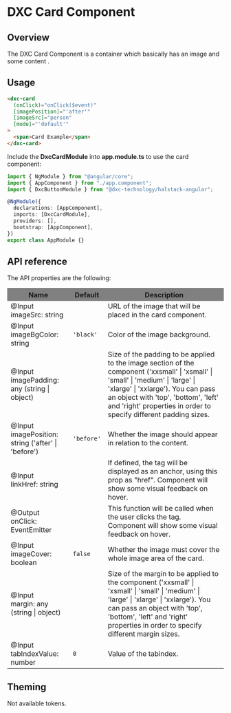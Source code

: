 # DXC Card Component

## Overview

The DXC Card Component is a container which basically has an image and some content .

## Usage

```html
<dxc-card
  (onClick)="onClick($event)"
  [imagePosition]="'after'"
  [imageSrc]="person"
  [mode]="'default'"
>
  <span>Card Example</span>
</dxc-card>
```

Include the **DxcCardModule** into **app.module.ts** to use the card component:

```ts
import { NgModule } from "@angular/core";
import { AppComponent } from "./app.component";
import { DxcButtonModule } from "@dxc-technology/halstack-angular";

@NgModule({
  declarations: [AppComponent],
  imports: [DxcCardModule],
  providers: [],
  bootstrap: [AppComponent],
})
export class AppModule {}
```

## API reference

The API properties are the following:

<table>
  <tr style="background-color: grey">
    <th>Name</th>
    <th>Default</th>
    <th>Description</th>
  </tr>
  <tr>
    <td>@Input<br>imageSrc: string</td>
    <td></td>
    <td>URL of the image that will be placed in the card component.</td>
  </tr>
  <tr>
    <td>@Input<br>imageBgColor: string</td>
    <td><code>'black'</code></td>
    <td>Color of the image background.</td>
  </tr>
  <tr>
    <td>@Input<br>imagePadding: any (string | object)</td>
    <td></td>
    <td>
      Size of the padding to be applied to the image section of the
      component ('xxsmall' | 'xsmall' | 'small' | 'medium' | 'large' |
      'xlarge' | 'xxlarge'). You can pass an object with 'top', 'bottom',
      'left' and 'right' properties in order to specify different padding
      sizes.
    </td>
  </tr>
  <tr>
    <td>@Input<br>imagePosition: string ('after' | 'before')</td>
    <td>
      <code>'before'</code>
    </td>
    <td>Whether the image should appear in relation to the content.</td>
  </tr>
  <tr>
    <td>@Input<br>linkHref: string</td>
    <td></td>
    <td>
      If defined, the tag will be displayed as an anchor, using this prop as
      "href". Component will show some visual feedback on hover.
    </td>
  </tr>
  <tr>
    <td>@Output<br>onClick: EventEmitter</td>
    <td></td>
    <td>
      This function will be called when the user clicks the tag. Component
      will show some visual feedback on hover.
    </td>
  </tr>
  <tr>
    <td>@Input<br>imageCover: boolean</td>
    <td><code>false</code></td>
    <td>Whether the image must cover the whole image area of the card.</td>
  </tr>
  <tr>
    <td>@Input<br>margin: any (string | object)</td>
    <td></td>
    <td>
      Size of the margin to be applied to the component ('xxsmall' |
      'xsmall' | 'small' | 'medium' | 'large' | 'xlarge' | 'xxlarge'). You
      can pass an object with 'top', 'bottom', 'left' and 'right' properties
      in order to specify different margin sizes.
    </td>
  </tr>
  <tr>
    <td>@Input<br>tabIndexValue: number</td>
    <td><code>0</code></td>
    <td>
      Value of the tabindex.
    </td>
  </tr>
</table>

## Theming

Not available tokens.
